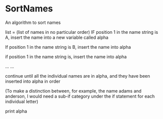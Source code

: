 # SortNames
An algorithm to sort names

list = (list of names in no particular order)
  IF position 1 in the name string is A, insert the name into a new variable called alpha
  
  If position 1 in the name string is B, insert the name into alpha
  
  if position 1 in the name string is, insert the name into alpha
  
  ...
  ...
  
  continue until all the individual names are in alpha, and they have been inserted into alpha in order
  
  (To make a distinction between, for example, the name adams and anderson, I would need a sub-if category under the if statement for each individual letter)
  
  print alpha
